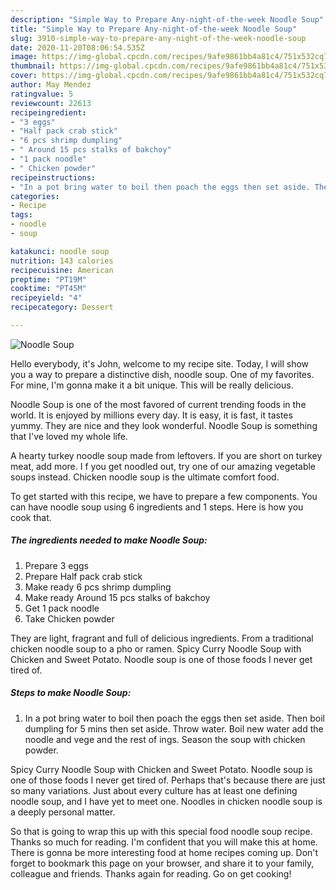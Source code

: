 ```yaml
---
description: "Simple Way to Prepare Any-night-of-the-week Noodle Soup"
title: "Simple Way to Prepare Any-night-of-the-week Noodle Soup"
slug: 3910-simple-way-to-prepare-any-night-of-the-week-noodle-soup
date: 2020-11-20T08:06:54.535Z
image: https://img-global.cpcdn.com/recipes/9afe9861bb4a81c4/751x532cq70/noodle-soup-recipe-main-photo.jpg
thumbnail: https://img-global.cpcdn.com/recipes/9afe9861bb4a81c4/751x532cq70/noodle-soup-recipe-main-photo.jpg
cover: https://img-global.cpcdn.com/recipes/9afe9861bb4a81c4/751x532cq70/noodle-soup-recipe-main-photo.jpg
author: May Mendez
ratingvalue: 5
reviewcount: 22613
recipeingredient:
- "3 eggs"
- "Half pack crab stick"
- "6 pcs shrimp dumpling"
- " Around 15 pcs stalks of bakchoy"
- "1 pack noodle"
- " Chicken powder"
recipeinstructions:
- "In a pot bring water to boil then poach the eggs then set aside. Then boil dumpling for 5 mins then set aside. Throw water. Boil new water add the noodle and vege and the rest of ings. Season the soup with chicken powder."
categories:
- Recipe
tags:
- noodle
- soup

katakunci: noodle soup 
nutrition: 143 calories
recipecuisine: American
preptime: "PT19M"
cooktime: "PT45M"
recipeyield: "4"
recipecategory: Dessert

---
```



![Noodle Soup](https://img-global.cpcdn.com/recipes/9afe9861bb4a81c4/751x532cq70/noodle-soup-recipe-main-photo.jpg)

Hello everybody, it's John, welcome to my recipe site. Today, I will show you a way to prepare a distinctive dish, noodle soup. One of my favorites. For mine, I'm gonna make it a bit unique. This will be really delicious.

Noodle Soup is one of the most favored of current trending foods in the world. It is enjoyed by millions every day. It is easy, it is fast, it tastes yummy. They are nice and they look wonderful. Noodle Soup is something that I've loved my whole life.

A hearty turkey noodle soup made from leftovers. If you are short on turkey meat, add more. I f you get noodled out, try one of our amazing vegetable soups instead. Chicken noodle soup is the ultimate comfort food.


To get started with this recipe, we have to prepare a few components. You can have noodle soup using 6 ingredients and 1 steps. Here is how you cook that.

<!--inarticleads1-->

##### The ingredients needed to make Noodle Soup:

1. Prepare 3 eggs
1. Prepare Half pack crab stick
1. Make ready 6 pcs shrimp dumpling
1. Make ready  Around 15 pcs stalks of bakchoy
1. Get 1 pack noodle
1. Take  Chicken powder


They are light, fragrant and full of delicious ingredients. From a traditional chicken noodle soup to a pho or ramen. Spicy Curry Noodle Soup with Chicken and Sweet Potato. Noodle soup is one of those foods I never get tired of. 

<!--inarticleads2-->

##### Steps to make Noodle Soup:

1. In a pot bring water to boil then poach the eggs then set aside. Then boil dumpling for 5 mins then set aside. Throw water. Boil new water add the noodle and vege and the rest of ings. Season the soup with chicken powder.


Spicy Curry Noodle Soup with Chicken and Sweet Potato. Noodle soup is one of those foods I never get tired of. Perhaps that&#39;s because there are just so many variations. Just about every culture has at least one defining noodle soup, and I have yet to meet one. Noodles in chicken noodle soup is a deeply personal matter. 

So that is going to wrap this up with this special food noodle soup recipe. Thanks so much for reading. I'm confident that you will make this at home. There is gonna be more interesting food at home recipes coming up. Don't forget to bookmark this page on your browser, and share it to your family, colleague and friends. Thanks again for reading. Go on get cooking!
